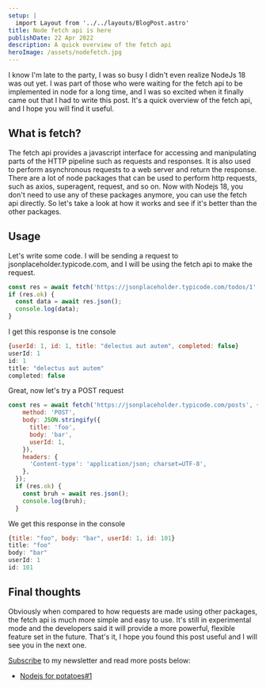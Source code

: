 ```yaml
---
setup: |
  import Layout from '../../layouts/BlogPost.astro'
title: Node fetch api is here
publishDate: 22 Apr 2022
description: A quick overview of the fetch api
heroImage: /assets/nodefetch.jpg
---
```


I know I'm late to the party, I was so busy I didn't even realize NodeJs 18 was out yet. I was part of those who were waiting for the fetch api to be implemented in node for a long time, and I was so excited when it finally came out that I had to write this post. It's a quick overview of the fetch api, and I hope you will find it useful. 

## What is fetch?
The fetch api provides a javascript interface for accessing and manipulating parts of the HTTP pipeline such as requests and responses. It is also used to perform asynchronous requests to a web server and return the response.
There are a lot of node packages that can be used to perform http requests, such as axios, superagent, request, and so on. Now with Nodejs 18, you don't need to use any of these packages anymore, you can use the fetch api directly. So let's take a look at how it works and see if it's better than the other packages.

## Usage

Let's write some code. I will be sending a request to jsonplaceholder.typicode.com, and I will be using the fetch api to make the request.


```javascript
const res = await fetch('https://jsonplaceholder.typicode.com/todos/1', );
if (res.ok) {
  const data = await res.json();
  console.log(data);
}
```
I get this response is tne console
```javascript
{userId: 1, id: 1, title: "delectus aut autem", completed: false}
userId: 1
id: 1
title: "delectus aut autem"
completed: false
```
Great, now let's try a POST request

```javascript
const res = await fetch('https://jsonplaceholder.typicode.com/posts', {
    method: 'POST',
    body: JSON.stringify({
      title: 'foo',
      body: 'bar',
      userId: 1,
    }),
    headers: {
      'Content-type': 'application/json; charset=UTF-8',
    },
  });
  if (res.ok) {
    const bruh = await res.json();
    console.log(bruh);
  }
```
We get this response in the console
```javascript
{title: "foo", body: "bar", userId: 1, id: 101}
title: "foo"
body: "bar"
userId: 1
id: 101
```

## Final thoughts
Obviously when compared to how requests are made using other packages, the fetch api is much more simple and easy to use. It's still in experimental mode and the developers said it will provide a more powerful, flexible feature set in the future. That's it, I hope you found this post useful and I will see you in the next one.

[Subscribe](/subscribe) to my newsletter and read more posts below:
- [Nodejs for potatoes#1](/posts/nodejs-for-potatoes)  
